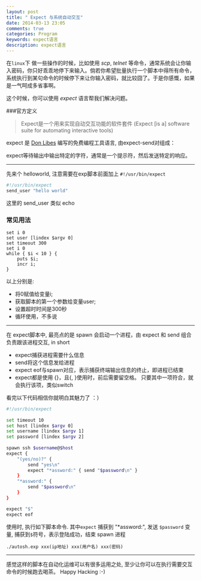 ```yaml
---
layout: post
title: " Expect 与系统自动交互"
date: 2014-03-13 23:05
comments: true
categories: Program
keywords: expect语言
description: expect语言
---
```


在`linux`下 做一些操作的时候，比如使用 *scp*, *telnet* 等命令，通常系统会让你输入密码，你只好乖乖地停下来输入。倘若你希望批量执行一个脚本中得所有命令，系统执行到某句命令的时候停下来让你输入密码，就比较囧了。于是你感慨，如果是一气呵成多省事啊。

这个时候，你可以使用 *expect* 语言帮我们解决问题。

###官方定义
> Expect是一个用来实现自动交互功能的软件套件 (Expect [is a] software suite for automating interactive tools)

expect 是 [Don Libes](http://en.wikipedia.org/wiki/Don_Libes) 编写的免费编程工具语言, 由expect-send对组成：

expect等待输出中输出特定的字符，通常是一个提示符，然后发送特定的响应。

-------------------------------------------------

先来个 helloworld, 注意需要在exp脚本前面加上 `#!/usr/bin/expect`

```sh
#!/usr/bin/expect
send_user "hello world"
```

这里的 send_user 类似 echo 

### 常见用法

```
set i 0    
set user [lindex $argv 0]
set timeout 300
set i 0
while { $i < 10 } {
    puts $i;
    incr i;
}
```

以上分别是:

+ 将0赋值给变量i;
+ 获取脚本的第一个参数给变量user;
+ 设置超时时间是300秒
+ 循环使用，不多说

-------------------------

在 expect脚本中, 最亮点的是 spawn 会启动一个进程，由 expect 和 send 组合负责跟该进程交互, in short 

+ expect捕获进程需要什么信息
+ send将这个信息发给进程
+ expect eof与spawn对应，表示捕获终端输出信息的终止，即进程已结束
+ expect都是使用 {}，且{, }使用时，前后需要留空格。 只要其中一项符合，就会执行该项，类似switch

看完以下代码相信你就明白其魅力了 ：）

```sh
#!/usr/bin/expect
  
set timeout 10
set host [lindex $argv 0]
set username [lindex $argv 1]
set password [lindex $argv 2]
 
spawn ssh $username@$host
expect {
    "(yes/no)?" {
        send "yes\n"
        expect "*assword:" { send "$password\n" }
    }
    "*assword:" {
        send "$password\n"
    }
}

expect "$"
expect eof
```

使用时, 执行如下脚本命令.  其中`expect` 捕获到 "*assword:", 发送 `$password` 变量,  捕获到`$`符号，表示登陆成功，结束 spawn 进程

```
./autosh.exp xxx(ip地址) xxx(用户名) xxx(密码)
```

-----------------------------

感觉这样的脚本在自动化运维可以有很多运用之处, 至少让你可以在执行需要交互命令的时候跑去喝茶。
Happy Hacking :-)


